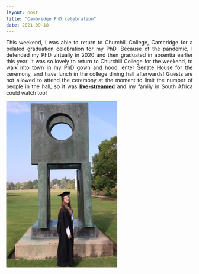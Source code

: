 ```yaml
---
layout: post
title: "Cambridge PhD celebration"
date: 2021-09-18
---
```


<p align="justify">
  This weekend, I was able to return to Churchill College, Cambridge for a belated graduation celebration for my PhD. 
  Because of the pandemic, I defended my PhD virtually in 2020 and then graduated in absentia earlier this year. 
  It was so lovely to return to Churchill College for the weekend, to walk into town in my PhD gown and hood, 
  enter Senate House for the ceremony, and have lunch in the college dining hall afterwards! Guests are not allowed 
  to attend the ceremony at the moment to limit the number of people in the hall, 
  so it was <a href="https://www.youtube.com/watch?v=wbChq_IbpKI&ab_channel=HTempestGraduations/"><b>live-streamed</b></a> and 
  my family in South Africa could watch too!
</p>

<img src="/images/grad1.jpg" width="300"/>

<p>
  <br/>
  <br/>
</p>
